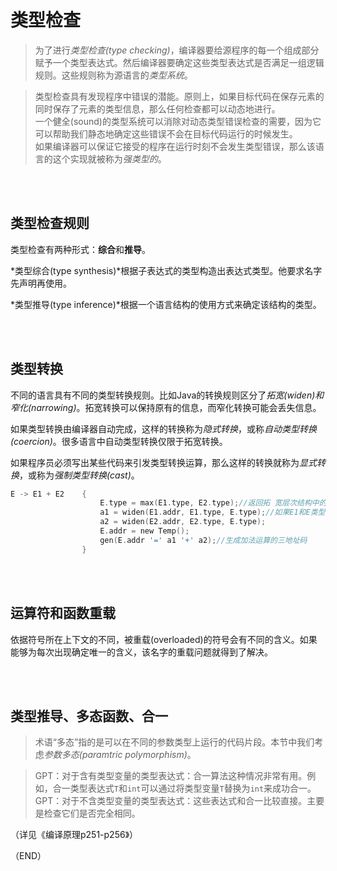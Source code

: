# 类型检查    

> 为了进行*类型检查(type checking)*，编译器要给源程序的每一个组成部分赋予一个类型表达式。然后编译器要确定这些类型表达式是否满足一组逻辑规则。这些规则称为源语言的*类型系统*。    

> 类型检查具有发现程序中错误的潜能。原则上，如果目标代码在保存元素的同时保存了元素的类型信息，那么任何检查都可以动态地进行。    
> 一个健全(sound)的类型系统可以消除对动态类型错误检查的需要，因为它可以帮助我们静态地确定这些错误不会在目标代码运行的时候发生。    
> 如果编译器可以保证它接受的程序在运行时刻不会发生类型错误，那么该语言的这个实现就被称为*强类型的*。    


<br />
<br />

## 类型检查规则    

类型检查有两种形式：**综合**和**推导**。    

*类型综合(type synthesis)*根据子表达式的类型构造出表达式类型。他要求名字先声明再使用。    

*类型推导(type inference)*根据一个语言结构的使用方式来确定该结构的类型。    


<br />
<br />

## 类型转换    

不同的语言具有不同的类型转换规则。比如Java的转换规则区分了*拓宽(widen)*和*窄化(narrowing)*。拓宽转换可以保持原有的信息，而窄化转换可能会丢失信息。    

如果类型转换由编译器自动完成，这样的转换称为*隐式转换*，或称*自动类型转换(coercion)*。很多语言中自动类型转换仅限于拓宽转换。    

如果程序员必须写出某些代码来引发类型转换运算，那么这样的转换就称为*显式转换*，或称为*强制类型转换(cast)*。    

```C
E -> E1 + E2    {   
                    E.type = max(E1.type, E2.type);//返回拓 宽层次结构中的大者    
                    a1 = widen(E1.addr, E1.type, E.type);//如果E1和E类型不一样就生成类型转换代码并返回新的临时变量，否则直接返回E1.addr        
                    a2 = widen(E2.addr, E2.type, E.type);
                    E.addr = new Temp();
                    gen(E.addr '=' a1 '+' a2);//生成加法运算的三地址码  
                }
```


<br />
<br />

## 运算符和函数重载    

依据符号所在上下文的不同，被重载(overloaded)的符号会有不同的含义。如果能够为每次出现确定唯一的含义，该名字的重载问题就得到了解决。    

<br />
<br />

## 类型推导、多态函数、合一    

> 术语“多态”指的是可以在不同的参数类型上运行的代码片段。本节中我们考虑*参数多态(paramtric polymorphism)*。    

> GPT：对于含有类型变量的类型表达式：合一算法这种情况非常有用。例如，合一类型表达式`T`和`int`可以通过将类型变量`T`替换为`int`来成功合一。    
> GPT：对于不含类型变量的类型表达式：这些表达式和合一比较直接。主要是检查它们是否完全相同。    


（详见《编译原理p251-p256》）      


（END）    